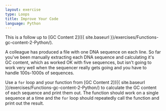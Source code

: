 ```yaml
---
layout: exercise
type: Loops
title: Improve Your Code
language: Python
---
```


This is a follow up to [GC Content 2]({{ site.baseurl }}/exercises/Functions-gc-content-2-Python/).

A colleague has produced a file with one DNA sequence on each line. So far
you've been manually extracting each DNA sequence and calculating it's GC
content, which as worked OK with five sequences, but isn't going to work very
well when the sequencer really gets going and you have to handle 100s-1000s of
sequences.

Use a `for` loop and your function from [GC Content 2]({{ site.baseurl }}/exercises/Functions-gc-content-2-Python/) to calculate the 
GC content of each sequence and print them out. The function should work on a 
single sequence at a time and the `for` loop should repeatedly call the function 
and print out the result.

